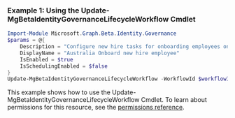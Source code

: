 ### Example 1: Using the Update-MgBetaIdentityGovernanceLifecycleWorkflow Cmdlet
```powershell
Import-Module Microsoft.Graph.Beta.Identity.Governance
$params = @{
	Description = "Configure new hire tasks for onboarding employees on their first day"
	DisplayName = "Australia Onboard new hire employee"
	IsEnabled = $true
	IsSchedulingEnabled = $false
}
Update-MgBetaIdentityGovernanceLifecycleWorkflow -WorkflowId $workflowId -BodyParameter $params
```
This example shows how to use the Update-MgBetaIdentityGovernanceLifecycleWorkflow Cmdlet.
To learn about permissions for this resource, see the [permissions reference](/graph/permissions-reference).
